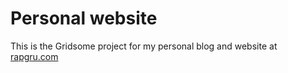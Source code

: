 # Personal website

This is the Gridsome project for my personal blog and website at [rapgru.com](rapgru.com)
